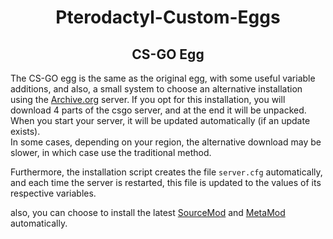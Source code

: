 <h1 align=center>Pterodactyl-Custom-Eggs</h1>


<h2 align=center>CS-GO Egg</h2>

The CS-GO egg is the same as the original egg, with some useful variable additions, and also, a small system to choose an alternative installation using the [Archive.org](https://archive.org/download/csgo.tar.gz.part-aa) server.
If you opt for this installation, you will download 4 parts of the csgo server, and at the end it will be unpacked.
When you start your server, it will be updated automatically (if an update exists).<br>
In some cases, depending on your region, the alternative download may be slower, in which case use the traditional method.

Furthermore, the installation script creates the file `server.cfg` automatically, and each time the server is restarted, this file is updated to the values of its respective variables.<br>

also, you can choose to install the latest [SourceMod](https://www.sourcemod.net/) and [MetaMod](https://www.sourcemm.net/) automatically.
